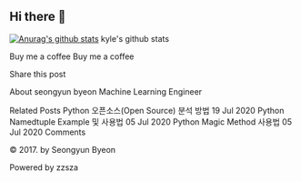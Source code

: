 ## Hi there 👋

[![Anurag's github stats](https://github-readme-stats.vercel.app/api?username=DuDungSil)](https://github.com/anuraghazra/github-readme-stats)
kyle's github stats


Buy me a coffee
Buy me a coffee



Share this post
 

About
seongyun byeon
Machine Learning Engineer

Related Posts
Python 오픈소스(Open Source) 분석 방법 19 Jul 2020
Python Namedtuple Example 및 사용법 05 Jul 2020
Python Magic Method 사용법 05 Jul 2020
Comments

© 2017. by Seongyun Byeon

Powered by zzsza







<!--
**DuDungSil/DuDungSil** is a ✨ _special_ ✨ repository because its `README.md` (this file) appears on your GitHub profile.

Here are some ideas to get you started:

- 🔭 I’m currently working on ...
- 🌱 I’m currently learning ...
- 👯 I’m looking to collaborate on ...
- 🤔 I’m looking for help with ...
- 💬 Ask me about ...
- 📫 How to reach me: ...
- 😄 Pronouns: ...
- ⚡ Fun fact: ...
-->
